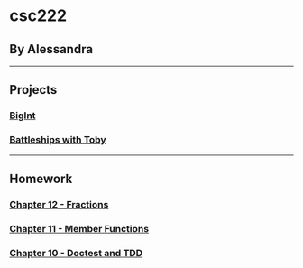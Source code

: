 # csc222
## By Alessandra
---
## Projects

### [BigInt](https://github.com/aless-mendoza/csc222/tree/main/BigInt)

### [Battleships with Toby](https://github.com/tobyMickelson/csc222/tree/main/code/battleships)

---
## Homework

### [Chapter 12 - Fractions](https://github.com/aless-mendoza/csc222/tree/main/homework/c12_s1)

### [Chapter 11 - Member Functions](https://github.com/aless-mendoza/csc222/tree/main/homework/c11_s1)

### [Chapter 10 - Doctest and TDD](https://github.com/aless-mendoza/csc222/tree/main/homework/c10_s2)
